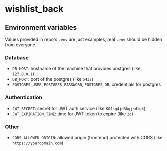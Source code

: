 # wishlist_back

## Environment variables

Values provided in repo's `.env` are just examples, real `.env` should be hidden from everyone.

### Database
- `DB_HOST`: hostname of the machine that provides postgres (like `127.0.0.1`)
- `DB_PORT`: port of the postgres (like `5432`)
- `POSTGRES_USER`, `POSTGRES_PASSWORD`, `POSTGRES_DB`: credentials for postgres

### Authentication
- `JWT_SECRET`: secret for JWT auth service (like `KGJsg4jd3kgjsdlgk`)
- `JWT_EXPIRATION_TIME`: time for JWT token to expire (like `2d`)


### Other
- `CORS_ALLOWED_ORIGIN`: allowed origin (frontend) protected with CORS (like `https://yourdomain.com`)
